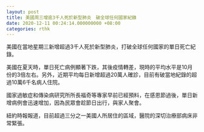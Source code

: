 ```yaml
---
layout: post
title: 美國周三增逾3千人死於新型肺炎　破全球任何國家紀錄
date: 2020-12-11 00:24:14.000000000 +08:00
categories: rthk
---
```


美國在當地星期三新增超過3千人死於新型肺炎，打破全球任何國家的單日死亡紀錄。

美國在夏天時，單日死亡病例顯著下跌，其後疫情轉差，現時的平均水平是10月份的3倍左右。另外，近期平均每日新增超過20萬人確診，目前有破當地紀錄的超過10萬6千名病人住院。

國家過敏症和傳染病研究所所長福奇等專家早前已經預料，在感恩節過後，單日新增病例會迅速增加，因為民眾會趁節日出行，與家人聚會。

紐約時報報道，目前超過三分之一美國人所居住的區域，醫院的深切治療部病床非常緊張。
